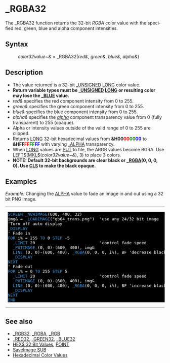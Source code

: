 <style>pre.codeide, pre.outputfixed, .outputcrt0 { background-color: #000 !important; color: #FFF !important; }</style><!DOCTYPE html>
<html class="client-nojs" dir="ltr" lang="en">
<head>
<title>_RGBA32 - QB64 Phoenix Edition Wiki</title>
</head>
<body class="mediawiki ltr sitedir-ltr mw-hide-empty-elt ns-0 ns-subject page-RGBA32 rootpage-RGBA32 skin-vector action-view skin-vector-legacy vector-feature-language-in-header-enabled vector-feature-language-in-main-page-header-disabled vector-feature-language-alert-in-sidebar-disabled vector-feature-sticky-header-disabled vector-feature-sticky-header-edit-disabled vector-feature-table-of-contents-disabled vector-feature-visual-enhancement-next-disabled">
<div class="mw-body" id="content" role="main">
<a id="top"></a>
<h1 class="firstHeading mw-first-heading" id="firstHeading">_RGBA32</h1>
<div class="vector-body" id="bodyContent">
<div class="mw-body-content mw-content-ltr" dir="ltr" id="mw-content-text" lang="en"><div class="mw-parser-output"><p>The <a class="mw-selflink selflink">_RGBA32</a> function returns the 32-bit <i>RGBA</i> color value with the specified red, green, blue and alpha component intensities.
</p>
<h2><span class="mw-headline" id="Syntax">Syntax</span></h2>
<dl><dd><i>color32value~&amp;</i> = <a class="mw-selflink selflink">_RGBA32</a>(<i>red&amp;</i>, <i>green&amp;</i>, <i>blue&amp;</i>, <i>alpha&amp;</i>)</dd></dl>
<p>
</p>
<h2><span class="mw-headline" id="Description">Description</span></h2>
<ul><li>The value returned is a 32-bit <a href="UNSIGNED" title="UNSIGNED">_UNSIGNED</a> <a href="LONG" title="LONG">LONG</a> color value.</li>
<li><b>Return variable types must be <a href="UNSIGNED" title="UNSIGNED">_UNSIGNED</a> <a href="LONG" title="LONG">LONG</a> or resulting color may lose the <a href="BLUE" title="BLUE">_BLUE</a> value.</b></li>
<li><i>red&amp;</i> specifies the red component intensity from 0 to 255.</li>
<li><i>green&amp;</i> specifies the green component intensity from 0 to 255.</li>
<li><i>blue&amp;</i> specifies the blue component intensity from 0 to 255.</li>
<li><i>alpha&amp;</i> specifies the <a href="ALPHA" title="ALPHA"><i>alpha</i></a> component transparency value from 0 (fully transparent) to 255 (opaque).</li>
<li>Alpha or intensity values outside of the valid range of 0 to 255 are clipped.</li>
<li>Returns <a href="LONG" title="LONG">LONG</a> 32-bit hexadecimal values from <b>&amp;H00<span style="color:red;">00</span><span style="color:green;">00</span><span style="color:blue;">00</span></b> to <b>&amp;HFF<span style="color:red;">FF</span><span style="color:green;">FF</span><span style="color:blue;">FF</span></b> with varying <a href="ALPHA" title="ALPHA">_ALPHA</a> transparency.</li>
<li>When <a href="LONG" title="LONG">LONG</a> values are <a href="PUT" title="PUT">PUT</a> to file, the ARGB values become BGRA. Use <a href="LEFT$" title="LEFT$">LEFT$</a>(<a href="MKL$" title="MKL$">MKL$</a>(<i>color32value~&amp;</i>), 3) to place 3 colors.</li>
<li><b>NOTE: Default 32-bit backgrounds are clear black or <a href="RGBA" title="RGBA">_RGBA</a>(0, 0, 0, 0). Use <a href="CLS" title="CLS">CLS</a> to make the black opaque.</b></li></ul>
<p>
</p>
<h2><span class="mw-headline" id="Examples">Examples</span></h2>
<p><i>Example:</i> Changing the <a href="ALPHA" title="ALPHA">ALPHA</a> value to fade an image in and out using a 32 bit PNG image.
</p>
<table cellpadding="15px" width="100%">
<tbody><tr>
<td><pre class="codeide"><a href="SCREEN" title="SCREEN"><span style="color:#4593D8;">SCREEN</span></a> <a href="NEWIMAGE" title="NEWIMAGE"><span style="color:#4593D8;">_NEWIMAGE</span></a>(600, 400, 32)
img&amp; = <a href="LOADIMAGE" title="LOADIMAGE"><span style="color:#4593D8;">_LOADIMAGE</span></a>("qb64_trans.png")  'use any 24/32 bit image
'Turn off auto display
<a href="DISPLAY" title="DISPLAY"><span style="color:#4593D8;">_DISPLAY</span></a>
' Fade in
<a href="FOR...NEXT" title="FOR...NEXT"><span style="color:#4593D8;">FOR</span></a> i% = 255 <a href="TO" title="TO"><span style="color:#4593D8;">TO</span></a> 0 <a href="STEP" title="STEP"><span style="color:#4593D8;">STEP</span></a> -5
  <a href="LIMIT" title="LIMIT"><span style="color:#4593D8;">_LIMIT</span></a> 20                          'control fade speed
  <a href="PUTIMAGE" title="PUTIMAGE"><span style="color:#4593D8;">_PUTIMAGE</span></a> (0, 0)-(600, 400), img&amp;
  <a href="LINE" title="LINE"><span style="color:#4593D8;">LINE</span></a> (0, 0)-(600, 400), <a href="RGBA" title="RGBA"><span style="color:#4593D8;">_RGBA</span></a>(0, 0, 0, i%), BF 'decrease black box transparency
  <a href="DISPLAY" title="DISPLAY"><span style="color:#4593D8;">_DISPLAY</span></a>
<a href="NEXT" title="NEXT"><span style="color:#4593D8;">NEXT</span></a>
' Fade out
<a href="FOR...NEXT" title="FOR...NEXT"><span style="color:#4593D8;">FOR</span></a> i% = 0 <a href="TO" title="TO"><span style="color:#4593D8;">TO</span></a> 255 <a href="STEP" title="STEP"><span style="color:#4593D8;">STEP</span></a> 5
  <a href="LIMIT" title="LIMIT"><span style="color:#4593D8;">_LIMIT</span></a> 20                          'control fade speed
  <a href="PUTIMAGE" title="PUTIMAGE"><span style="color:#4593D8;">_PUTIMAGE</span></a> (0, 0)-(600, 400), img&amp;
  <a href="LINE" title="LINE"><span style="color:#4593D8;">LINE</span></a> (0, 0)-(600, 400), <a href="RGBA" title="RGBA"><span style="color:#4593D8;">_RGBA</span></a>(0, 0, 0, i%), BF 'increase black box transparency
  <a href="DISPLAY" title="DISPLAY"><span style="color:#4593D8;">_DISPLAY</span></a>
<a href="NEXT" title="NEXT"><span style="color:#4593D8;">NEXT</span></a>
<a href="END" title="END"><span style="color:#4593D8;">END</span></a>
</pre>
</td></tr></tbody></table>
<p>
</p>
<h2><span class="mw-headline" id="See_also">See also</span></h2>
<ul><li><a href="RGB32" title="RGB32">_RGB32</a>, <a href="RGBA" title="RGBA">_RGBA</a>, <a href="RGB" title="RGB">_RGB</a></li>
<li><a href="RED32" title="RED32">_RED32</a>, <a href="GREEN32" title="GREEN32">_GREEN32</a>, <a href="BLUE32" title="BLUE32">_BLUE32</a></li>
<li><a href="HEX$_32_Bit_Values" title="HEX$ 32 Bit Values">HEX$ 32 Bit Values</a>, <a href="POINT" title="POINT">POINT</a></li>
<li><a href="SaveImage_SUB" title="SaveImage SUB">SaveImage SUB</a></li>
<li><a class="external text" href="http://www.w3schools.com/html/html_colornames.asp" rel="nofollow">Hexadecimal Color Values</a></li></ul>
<p>
</p>
<!-- 
NewPP limit report
Cached time: 20240715034447
Cache expiry: 86400
Reduced expiry: false
Complications: [show‐toc]
CPU time usage: 0.039 seconds
Real time usage: 0.051 seconds
Preprocessor visited node count: 269/1000000
Post‐expand include size: 2322/2097152 bytes
Template argument size: 394/2097152 bytes
Highest expansion depth: 3/100
Expensive parser function count: 0/100
Unstrip recursion depth: 0/20
Unstrip post‐expand size: 0/5000000 bytes
-->
<!--
Transclusion expansion time report (%,ms,calls,template)
100.00%   29.149      1 -total
 11.04%    3.218     23 Template:Cl
  9.73%    2.837      1 Template:CodeEnd
  8.45%    2.463      1 Template:PageSyntax
  8.26%    2.408      1 Template:Small
  8.05%    2.345      1 Template:PageNavigation
  7.75%    2.259      6 Template:Text
  7.70%    2.246      1 Template:PageSeeAlso
  7.65%    2.231      1 Template:CodeStart
  7.65%    2.229      1 Template:PageExamples
-->
<!-- Saved in parser cache with key qb64pnix_mw19894-mwmb_:pcache:idhash:229-0!canonical and timestamp 20240715034447 and revision id 8671.
 -->
</div>
</div>
</div>
</div>
</body>
</html>